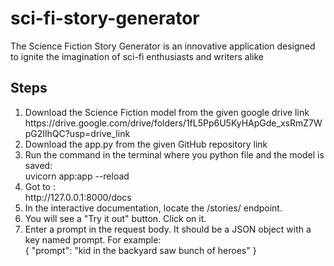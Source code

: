 # sci-fi-story-generator
The Science Fiction Story Generator is an innovative application designed to ignite the imagination of sci-fi enthusiasts and writers alike 

## Steps
<ol>
  <li> Download the Science Fiction model from the given google drive link </li>
  https://drive.google.com/drive/folders/1fL5Pp6U5KyHApGde_xsRmZ7WpG2IlhQC?usp=drive_link
  <li> Download the app.py from the given GitHub repository link </li>
  <li> Run the command  in the terminal where you python file and the model is saved: </li>
                    uvicorn app:app --reload
  <li> Got to : </li>
                    http://127.0.0.1:8000/docs
  <li> In the interactive documentation, locate the /stories/ endpoint.    </li>
  <li> You will see a "Try it out" button. Click on it. </li>
  <li> Enter a prompt in the request body. It should be a JSON object with a key named prompt. For example: </li>
              {
                  "prompt": "kid in the backyard saw bunch of heroes"
               }
</ol>

